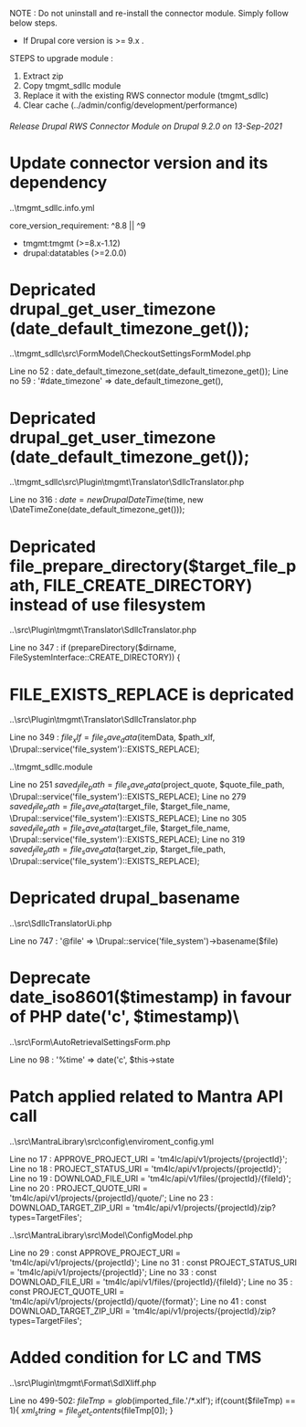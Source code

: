 NOTE : Do not uninstall and re-install the connector module. Simply follow below steps.

- If Drupal core version is >= 9.x . 

STEPS to upgrade module  : 

1. Extract zip
2. Copy tmgmt_sdllc module 
3. Replace it with the existing RWS connector module (tmgmt_sdllc)
4. Clear cache (../admin/config/development/performance)
 

###### Release Drupal RWS Connector Module on Drupal 9.2.0  on 13-Sep-2021 #####

# Update connector version and its dependency 

..\tmgmt_sdllc.info.yml

 core_version_requirement: ^8.8 || ^9
  - tmgmt:tmgmt (>=8.x-1.12)
  - drupal:datatables (>=2.0.0)

# Depricated drupal_get_user_timezone (date_default_timezone_get());

..\tmgmt_sdllc\src\FormModel\CheckoutSettingsFormModel.php

Line no 52 :  date_default_timezone_set(date_default_timezone_get());
Line no 59 :  '#date_timezone' => date_default_timezone_get(),

# Depricated drupal_get_user_timezone (date_default_timezone_get()); 

..\tmgmt_sdllc\src\Plugin\tmgmt\Translator\SdllcTranslator.php

Line no 316 :   $date = new DrupalDateTime($time, new \DateTimeZone(date_default_timezone_get()));


# Depricated file_prepare_directory($target_file_path, FILE_CREATE_DIRECTORY) instead of use filesystem

..\src\Plugin\tmgmt\Translator\SdllcTranslator.php

Line no 347 : if (prepareDirectory($dirname, FileSystemInterface::CREATE_DIRECTORY)) {             
        
#  FILE_EXISTS_REPLACE is depricated 

..\src\Plugin\tmgmt\Translator\SdllcTranslator.php

Line no 349 : $file_xlf = file_save_data($itemData, $path_xlf, \Drupal::service('file_system')::EXISTS_REPLACE);

..\tmgmt_sdllc.module

Line no 251   $saved_file_path = file_save_data($project_quote, $quote_file_path, \Drupal::service('file_system')::EXISTS_REPLACE);
Line no 279   $saved_file_path = file_save_data($target_file, $target_file_name,  \Drupal::service('file_system')::EXISTS_REPLACE);
Line no 305   $saved_file_path = file_save_data($target_file, $target_file_name,  \Drupal::service('file_system')::EXISTS_REPLACE);
Line no 319   $saved_file_path = file_save_data($target_zip, $target_file_path,  \Drupal::service('file_system')::EXISTS_REPLACE);

# Depricated drupal_basename

..\src\SdllcTranslatorUi.php

Line no 747 : '@file' => \Drupal::service('file_system')->basename($file)

# Deprecate date_iso8601($timestamp) in favour of PHP date('c', $timestamp)\

..\src\Form\AutoRetrievalSettingsForm.php

Line no 98  : '%time' => date('c', $this->state 

# Patch applied related to Mantra API call   

..\src\MantraLibrary\src\config\enviroment_config.yml

Line no 17 : APPROVE_PROJECT_URI = 'tm4lc/api/v1/projects/{projectId}';
Line no 18 : PROJECT_STATUS_URI = 'tm4lc/api/v1/projects/{projectId}';
Line no 19 : DOWNLOAD_FILE_URI = 'tm4lc/api/v1/files/{projectId}/{fileId}';
Line no 20 : PROJECT_QUOTE_URI = 'tm4lc/api/v1/projects/{projectId}/quote/';
Line no 23 : DOWNLOAD_TARGET_ZIP_URI = 'tm4lc/api/v1/projects/{projectId}/zip?types=TargetFiles';

..\src\MantraLibrary\src\Model\ConfigModel.php

Line no 29 : const APPROVE_PROJECT_URI = 'tm4lc/api/v1/projects/{projectId}';
Line no 31 : const PROJECT_STATUS_URI = 'tm4lc/api/v1/projects/{projectId}';
Line no 33 : const DOWNLOAD_FILE_URI = 'tm4lc/api/v1/files/{projectId}/{fileId}';
Line no 35 : const PROJECT_QUOTE_URI = 'tm4lc/api/v1/projects/{projectId}/quote/{format}';
Line no 41 : const DOWNLOAD_TARGET_ZIP_URI = 'tm4lc/api/v1/projects/{projectId}/zip?types=TargetFiles';


# Added condition for LC and TMS 

..\src\Plugin\tmgmt\Format\SdlXliff.php

Line no 499-502: 
        $fileTmp = glob($imported_file.'/*.xlf');
        if(count($fileTmp) == 1){
          $xml_string = file_get_contents($fileTmp[0]);
        }

